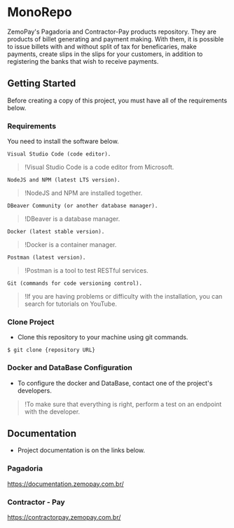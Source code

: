 # MonoRepo

ZemoPay's Pagadoria and Contractor-Pay products repository. They are products of billet generating and payment making. With them, it is possible to issue billets with and without split of tax for beneficaries, make payments, create slips in the slips for your customers, in addition to registering the banks that wish to receive payments.

## Getting Started

Before creating a copy of this project, you must have all of the requirements below.

### Requirements

You need to install the software below.

```
Visual Studio Code (code editor).
```
> !Visual Studio Code is a code editor from Microsoft.

```
NodeJS and NPM (latest LTS version).
```
> !NodeJS and NPM are installed together.

```
DBeaver Community (or another database manager).
```
> !DBeaver is a database manager.


```
Docker (latest stable version).
```
> !Docker is a container manager.

```
Postman (latest version).
```
> !Postman is a tool to test RESTful services.

```
Git (commands for code versioning control).
```

> !If you are having problems or difficulty with the installation, you can search for tutorials on YouTube.

### Clone Project

- Clone this repository to your machine using git commands.

```shell
$ git clone {repository URL}
```

### Docker and DataBase Configuration

- To configure the docker and DataBase, contact one of the project's developers.

> !To make sure that everything is right, perform a test on an endpoint with the developer.

## Documentation

- Project documentation is on the links below.

### Pagadoria

https://documentation.zemopay.com.br/

### Contractor - Pay

https://contractorpay.zemopay.com.br/
